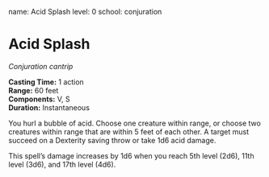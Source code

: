 name: Acid Splash
level: 0
school: conjuration

# Acid Splash 
_Conjuration cantrip_

**Casting Time:** 1 action  
**Range:** 60 feet  
**Components:** V, S  
**Duration:** Instantaneous  

You hurl a bubble of acid. Choose one creature within range, or choose two creatures within range that are within 5 feet of each other. A target must succeed on a Dexterity saving throw or take 1d6 acid damage. 

This spell’s damage increases by 1d6 when you reach 5th level (2d6), 11th level (3d6), and 17th level (4d6).